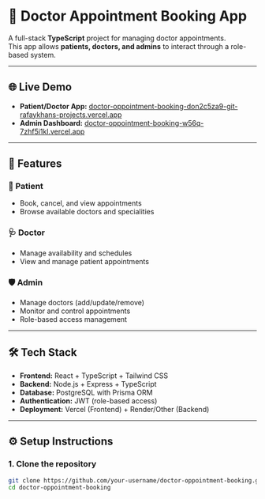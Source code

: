# 🏥 Doctor Appointment Booking App

A full-stack **TypeScript** project for managing doctor appointments.  
This app allows **patients, doctors, and admins** to interact through a role-based system.

---
## 🌐 Live Demo
- **Patient/Doctor App:** [doctor-oppointment-booking-don2c5za9-git-rafaykhans-projects.vercel.app](https://doctor-oppointment-booking-don2c5za9-git-rafaykhans-projects.vercel.app)  
- **Admin Dashboard:** [doctor-oppointment-booking-w56q-7zhf5i1kl.vercel.app](https://doctor-oppointment-booking-w56q-7zhf5i1kl.vercel.app)  

---

## 🚀 Features
### 👤 Patient
- Book, cancel, and view appointments  
- Browse available doctors and specialities  

### 🩺 Doctor
- Manage availability and schedules  
- View and manage patient appointments  

### 🛡️ Admin
- Manage doctors (add/update/remove)  
- Monitor and control appointments  
- Role-based access management  

---

## 🛠 Tech Stack
- **Frontend:** React + TypeScript + Tailwind CSS  
- **Backend:** Node.js + Express + TypeScript  
- **Database:** PostgreSQL with Prisma ORM  
- **Authentication:** JWT (role-based access)  
- **Deployment:** Vercel (Frontend) + Render/Other (Backend)  

---

## ⚙️ Setup Instructions
### 1. Clone the repository
```bash
git clone https://github.com/your-username/doctor-oppointment-booking.git
cd doctor-oppointment-booking
